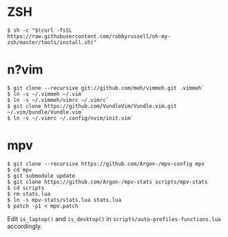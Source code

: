 # ZSH
`$ sh -c "$(curl -fsSL https://raw.githubusercontent.com/robbyrussell/oh-my-zsh/master/tools/install.sh)"`

# n?vim
```
$ git clone --recursive git://github.com/meh/vimmeh.git .vimmeh`
$ ln -s ~/.vimmeh ~/.vim`
$ ln -s ~/.vimmeh/vimrc ~/.vimrc`
$ git clone https://github.com/VundleVim/Vundle.vim.git ~/.vim/bundle/Vundle.vim`
$ ln -s ~/.vimrc ~/.config/nvim/init.vim`
```

# mpv
```
$ git clone --recursive https://github.com/Argon-/mpv-config mpv
$ cd mpv
$ git submodule update
$ git clone https://github.com/Argon-/mpv-stats scripts/mpv-stats
$ cd scripts
$ rm stats.lua
$ ln -s mpv-stats/stats.lua stats.lua
$ patch -p1 < mpv.patch
```

Edit `is_laptop()` and `is_desktop()` in
`scripts/auto-profiles-functions.lua` accordingly.
